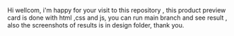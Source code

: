 Hi wellcom, i'm happy for your visit to this repository , this product preview card is done with html ,css and js, you can run main branch and see result , also the screenshots of results is in design folder, thank you. 
